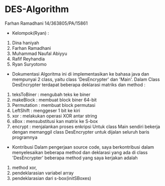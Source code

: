 # DES-Algorithm
Farhan Ramadhani
14/363805/PA/15861

- Kelompok(Ryan) :
1. Dina haniyah
2. Farhan Ramadhani
3. Muhammad Naufal Abiyyu
4. Rafif Reyhandia
5. Ryan Suryotomo

- Dokumentasi
Algoritma ini di implementasikan ke bahasa java dan mempunyai 2 class, yaitu class 'DesEncrypter' dan 'Main'. Dalam Class DesEncrypter terdapat beberapa deklarasi matriks dan method :
1. teksToBiner : mengubah teks ke biner
2. makeBlock : membuat block biner 64-bit
3. Permutation : membuat block permutasi 
4. LeftShift : menggeser 1 bit ke kiri
5. xor : melakukan operasi XOR antar string
6. sBox : mensubstitusi kan matrix ke S-box
7. encrypt : menjalankan proses enkripsi
Untuk class Main sendiri bekerja dengan memanggil class DesEncrypter untuk dijalan seluruh baris programnya

- Kontribusi
Dalam pengerjaan source code, saya berkontribusi dalam menyelesaikan beberapa method dan deklarasi yang ada di class 'DesEncrypter'
beberapa method yang saya kerjakan adalah 
1. method xor, 
2. pendeklarasian variabel array
3. pendeklarasian dari s-box(initSBoxes)
